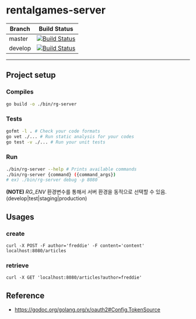 # rentalgames-server

| Branch  | Build Status                                                                                                                               |
| ------- | ------------------------------------------------------------------------------------------------------------------------------------------ |
| master  | [![Build Status](https://travis-ci.com/itslaves/rentalgames-server.svg?branch=master)](https://travis-ci.com/itslaves/rentalgames-server)  |
| develop | [![Build Status](https://travis-ci.com/itslaves/rentalgames-server.svg?branch=develop)](https://travis-ci.com/itslaves/rentalgames-server) |

---

## Project setup

### Compiles

```sh
go build -o ./bin/rg-server
```

### Tests

```sh
gofmt -l . # Check your code formats
go vet ./... # Run static analysis for your codes
go test -v ./... # Run your unit tests
```

### Run

```sh
./bin/rg-server --help # Prints available commands
./bin/rg-server {command} ({command_args})
# ex) ./bin/rg-server debug -p 8080
```

**(NOTE)**
*RG_ENV* 환경변수를 통해서 서버 환경을 동적으로 선택할 수 있음. (develop|test|staging|production)

## Usages

### create

`curl -X POST -F author='freddie' -F content='content' localhost:8080/articles`

### retrieve

`curl -X GET 'localhost:8080/articles?author=freddie'`

## Reference

- <https://godoc.org/golang.org/x/oauth2#Config.TokenSource>